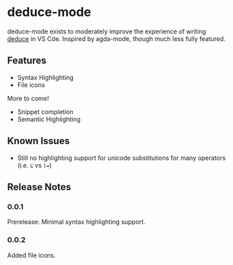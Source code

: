 # deduce-mode

deduce-mode exists to  moderately improve the experience of writing [deduce](https://github.com/jsiek/deduce/) in VS Cde. Inspired by agda-mode, though
much less fully featured.

## Features

- Syntax Highlighting
- File icons

More to come!
- Snippet completion
- Semantic Highlighting

<!-- ## Requirements -->


<!-- ## Extension Settings -->

<!-- Include if your extension adds any VS Code settings through the `contributes.configuration` extension point. -->
<!--  -->
<!-- For example: -->
<!--  -->
<!-- This extension contributes the following settings: -->
<!--  -->
<!-- * `myExtension.enable`: Enable/disable this extension. -->
<!-- * `myExtension.thing`: Set to `blah` to do something. -->

## Known Issues

- Still no highlighting support for unicode substitutions for many operators (i.e. `⊆` vs `(=`)


## Release Notes

### 0.0.1
Prerelease: Minimal syntax highlighting support.

### 0.0.2
Added file icons.

